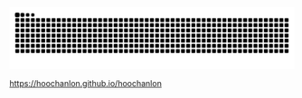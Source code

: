 ![ ](https://raw.githubusercontent.com/hoochanlon/hoochanlon/main/assets/github-contribution-grid-snake.svg)

https://hoochanlon.github.io/hoochanlon
